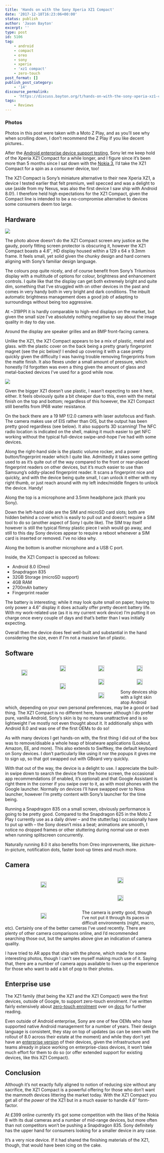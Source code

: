```yaml
---
title: 'Hands on with the Sony Xperia XZ1 Compact'
date: '2017-12-18T16:23:06+00:00'
status: publish
author: 'Jason Bayton'
excerpt: ''
type: post
id: 5106
tag:
    - android
    - compact
    - oreo
    - sony
    - xperia
    - 'xz1 compact'
    - zero-touch
post_format: []
publish_post_category:
    - '14'
discourse_permalink:
    - 'https://discuss.bayton.org/t/hands-on-with-the-sony-xperia-xz1-compact/74'
tags:
    - Reviews
---
```

<div class="callout callout-info">

### Photos

Photos in this post were taken with a Moto Z Play, and as you’ll see why when scrolling down, I don’t recommend the Z Play if you like decent pictures..

</div>

After the [Android enterprise device support testing](/android/android-enterprise-device-support/), Sony let me keep hold of the Xperia XZ1 Compact for a while longer, and I figure since it’s been more than 5 months since I sat down with the [Nokia 3](/2017/07/hands-on-with-the-nokia-3/), I’d take the XZ1 Compact for a spin as a consumer device, too!

The XZ1 Compact is Sony’s miniature alternative to their new Xperia XZ1, a device I tested earlier that felt premium, well specced and was a delight to use (aside from my Nexus, was also the first device I saw ship with Android 8.0!). I therefore held high expectations for the XZ1 Compact, given the Compact line is intended to be a no-compromise alternative to devices some consumers deem too large.

Hardware
--------

![](https://r2_worker.bayton.workers.dev/uploads/2017/12/IMG_20171218_112327500.jpg)

The photo above doesn’t do the XZ1 Compact screen any justice as the gaudy, poorly fitting screen protector is obscuring it, however the XZ1 Compact boasts a 4.6″, HD display housed within a 129 x 64 x 9.3mm frame. It feels small, yet solid given the chunky design and hard corners aligning with Sony’s familiar design language.

The colours pop quite nicely, and of course benefit from Sony’s Triluminos display with a multitude of options for colour, brightness and enhancement controls. I quite like that the display can get both extremely bright and quite dim, something that I’ve struggled with on other devices in the past and comes in very handy both in very bright and dark conditions. The inbuilt automatic brightness management does a good job of adapting to surroundings without being too aggressive.

At ~319PPI it is hardly comparable to high-end displays on the market, but given the small size I’ve absolutely nothing negative to say about the image quality in day to day use.

Around the display are speaker grilles and an 8MP front-facing camera.

Unlike the XZ1, the XZ1 Compact appears to be a mix of plastic, metal and glass. with the plastic cover on the back being a pretty gnarly fingerprint magnet (see the pic below)! I ended up covering it with a case pretty quickly given the difficulty I was having trouble removing fingerprints from the matte finish. It also flexes under a small amount of pressure, which honestly I’d forgotten was even a thing given the amount of glass and metal-backed devices I’ve used for a good while now.

![](https://r2_worker.bayton.workers.dev/uploads/2017/12/IMG_20171218_112755731-e1513598521209.jpg)

Given the bigger XZ1 doesn’t use plastic, I wasn’t expecting to see it here, either. It feels obviously quite a bit cheaper due to this, even with the metal finish on the top and bottom; regardless of this however, the XZ1 Compact still benefits from IP68 water resistance.

On the back there are a 19 MP f/2.0 camera with laser autofocus and flash. The camera makes use of EIS rather than OIS, but the output has been pretty good regardless (see below). It also supports 3D scanning! The NFC radio location is indicated on the shell, making it much easier to get NFC working without the typical full-device swipe-and-hope I’ve had with some devices.

Along the right-hand side is the plastic volume rocker, and a power button/fingerprint reader which I quite like. Admittedly it takes some getting used to as it’s quite out of the way compared to the front or rear-placed fingerprint readers on other devices, but it’s much easier to use than Samsung’s oddly-placed fingerprint reader. It scans a fingerprint nice and quickly, and with the device being quite small, I can unlock it either with my right thumb, or just reach around with my left index/middle fingers to unlock the device. Handy!

Along the top is a microphone and 3.5mm headphone jack (thank you Sony).

Down the left-hand side are the SIM and microSD card slots; both are hidden behind a cover which is easily to pull out and doesn’t require a SIM tool to do so (another aspect of Sony I quite like). The SIM tray itself however is still the typical flimsy plastic piece I wish would go away, and still to this day Sony devices appear to require a reboot whenever a SIM card is inserted or removed. I’ve no idea why.

Along the bottom is another microphone and a USB C port.

Inside, the XZ1 Compact is specced as follows:

- Android 8.0 (Oreo)
- Snapdragon 835
- 32GB Storage (microSD support)
- 4GB RAM
- 2700mAh battery
- Fingerprint reader

The battery is interesting; while it may look quite small on paper, having to only power a 4.6″ display it does actually offer pretty decent battery life. With my work-related use (as it is my current work device) I’m putting it on charge once every couple of days and that’s better than I was initially expecting.

Overall then the device does feel well-built and substantial in the hand considering the size, even if I’m not a massive fan of plastic.

Software
--------

 <style type="text/css">
			#gallery-2 {
				margin: auto;
			}
			#gallery-2 .gallery-item {
				float: left;
				margin-top: 10px;
				text-align: center;
				width: 25%;
			}
			#gallery-2 img {
				border: 2px solid #cfcfcf;
			}
			#gallery-2 .gallery-caption {
				margin-left: 0;
			}
			/* see gallery_shortcode() in wp-includes/media.php */
		</style>

<div class="gallery galleryid-0 gallery-columns-4 gallery-size-thumbnail" id="gallery-2"><dl class="gallery-item"> <dt class="gallery-icon portrait"> 

[![](https://r2_worker.bayton.workers.dev/uploads/2017/12/Screenshot_20171218-133545.png)](/https://r2_worker.bayton.workers.dev/uploads/2017/12/Screenshot_20171218-133545.png) </dt></dl><dl class="gallery-item"> <dt class="gallery-icon landscape"> [![](https://r2_worker.bayton.workers.dev/uploads/2017/12/Screenshot_20171218-133732.png)](/https://r2_worker.bayton.workers.dev/uploads/2017/12/Screenshot_20171218-133732.png) </dt></dl><dl class="gallery-item"> <dt class="gallery-icon portrait"> [![](https://r2_worker.bayton.workers.dev/uploads/2017/12/Screenshot_20171218-133606.png)](/https://r2_worker.bayton.workers.dev/uploads/2017/12/Screenshot_20171218-133606.png) </dt></dl><dl class="gallery-item"> <dt class="gallery-icon portrait"> [![](https://r2_worker.bayton.workers.dev/uploads/2017/12/Screenshot_20171218-133631.png)](/https://r2_worker.bayton.workers.dev/uploads/2017/12/Screenshot_20171218-133631.png) </dt></dl>  
<dl class="gallery-item"> <dt class="gallery-icon portrait"> 

[![](https://r2_worker.bayton.workers.dev/uploads/2017/12/Screenshot_20171218-133642.png)](/https://r2_worker.bayton.workers.dev/uploads/2017/12/Screenshot_20171218-133642.png) </dt></dl><dl class="gallery-item"> <dt class="gallery-icon portrait"> [![](https://r2_worker.bayton.workers.dev/uploads/2017/12/Screenshot_20171218-133334.png)](/https://r2_worker.bayton.workers.dev/uploads/2017/12/Screenshot_20171218-133334.png) </dt></dl><dl class="gallery-item"> <dt class="gallery-icon portrait"> [![](https://r2_worker.bayton.workers.dev/uploads/2017/12/Screenshot_20171218-133634.png)](/https://r2_worker.bayton.workers.dev/uploads/2017/12/Screenshot_20171218-133634.png) </dt></dl><dl class="gallery-item"> <dt class="gallery-icon portrait"> [![](https://r2_worker.bayton.workers.dev/uploads/2017/12/Screenshot_20171218-133549.png)](/https://r2_worker.bayton.workers.dev/uploads/2017/12/Screenshot_20171218-133549.png) </dt></dl>  
</div>
 
Sony devices ship with a light skin atop Android which, depending on your own personal preferences, may be a good or bad thing. The XZ1 Compact is no different here, however although I do prefer pure, vanilla Android, Sony’s skin is by no means unattractive and is so lightweight I’ve mostly not even thought about it. It additionally ships with Android 8.0 and was one of the first OEMs to do so!

As with many devices I get hands-on with, the first thing I did out of the box was to remove/disable a whole heap of bloatware applications (Lookout, Amazon, EE, and more). This also extends to Swiftkey, the default keyboard on Sony devices. I don’t particularly like using it nor the popups it gives me to sign up, so that got swapped out with GBoard very quickly.

With that out of the way, the device is a delight to use. I appreciate the built-in swipe down to search the device from the home screen, the occasional app recommendations (if enabled, it’s optional) and that Google Assistant is right there in the corner if you swipe over to it, as with most phones with the Google launcher. Normally on devices I’ll have swapped over to Nova launcher, however I’m pretty content with Sony’s launcher for the time being.

Running a Snapdragon 835 on a small screen, obviously performance is going to be pretty good. Compared to the Snapdragon 625 in the Moto Z Play I currently use as a daily driver – and the stutter/lag I occasionally have to put up with – the Sony doesn’t miss a beat; animations are smooth, I notice no dropped frames or other stuttering during normal use or even when running splitscreen concurrently.

Naturally running 8.0 it also benefits from Oreo improvements, like picture-in-picture, notification dots, faster boot-up times and much more.

Camera
------

 <style type="text/css">
			#gallery-3 {
				margin: auto;
			}
			#gallery-3 .gallery-item {
				float: left;
				margin-top: 10px;
				text-align: center;
				width: 50%;
			}
			#gallery-3 img {
				border: 2px solid #cfcfcf;
			}
			#gallery-3 .gallery-caption {
				margin-left: 0;
			}
			/* see gallery_shortcode() in wp-includes/media.php */
		</style>

<div class="gallery galleryid-0 gallery-columns-2 gallery-size-thumbnail" id="gallery-3"><dl class="gallery-item"> <dt class="gallery-icon landscape"> 

[![](https://r2_worker.bayton.workers.dev/uploads/2017/12/DSC_0023.jpg)](/https://r2_worker.bayton.workers.dev/uploads/2017/12/DSC_0023.jpg) </dt></dl><dl class="gallery-item"> <dt class="gallery-icon landscape"> [![](https://r2_worker.bayton.workers.dev/uploads/2017/12/DSC_0010.jpg)](/https://r2_worker.bayton.workers.dev/uploads/2017/12/DSC_0010.jpg) </dt></dl>  
<dl class="gallery-item"> <dt class="gallery-icon landscape"> 

[![](https://r2_worker.bayton.workers.dev/uploads/2017/12/DSC_0012.jpg)](/https://r2_worker.bayton.workers.dev/uploads/2017/12/DSC_0012.jpg) </dt></dl><dl class="gallery-item"> <dt class="gallery-icon landscape"> [![](https://r2_worker.bayton.workers.dev/uploads/2017/12/DSC_0007.jpg)](/https://r2_worker.bayton.workers.dev/uploads/2017/12/DSC_0007.jpg) </dt></dl>  
 </div>
 
The camera is pretty good, though I’ve not put it through its paces in difficult environments (night, macro, etc). Certainly one of the better cameras I’ve used recently. There are plenty of other camera comparisons online, and I’d recommended searching those out, but the samples above give an indication of camera quality.

I have tried to AR apps that ship with the phone, which made for some interesting photos, though I can’t see myself making much use of it. Saying that, there are a number of camera apps available to liven up the experience for those who want to add a bit of pop to their photos.

Enterprise use
--------------

The XZ1 family (that being the XZ1 and the XZ1 Compact) were the first devices, outside of Google, to support zero-touch enrolment. I’ve written fairly extensively about [zero-touch enrolment](/android/what-is-android-zero-touch-enrolment/) over on [docs](/android/) for further reading.

Even outside of Android enterprise, Sony are one of few OEMs who have supported native Android management for a number of years. Their design language is consistent, they stay on top of updates (as can be seen with the rollout of 8.0 across their estate at the moment) and while they don’t yet have an [enterprise version](/2017/11/samsung-launched-a-note-8-for-enterprise/) of their devices, given the infrastructure and teams already in place working on enterprise-class devices, it won’t take much effort for them to do so (or offer extended support for existing devices, like this XZ1 Compact).

Conclusion
----------

Although it’s not exactly fully aligned to notion of reducing size without any sacrifice, the XZ1 Compact is a powerful offering for those who don’t want the mammoth devices littering the market today. With the XZ1 Compact you get all of the *power* of the XZ1 but in a much easier to handle 4.6″ form-factor.

At £399 online currently it’s got some competition with the likes of the Nokia 8 with its dual cameras and a number of mid-range devices, but more often than not competitors won’t be pushing a Snapdragon 835. Sony definitely has the upper hand for consumers looking for a smaller device in any case.

It’s a very nice device. If it had shared the finishing materials of the XZ1, though, that would have been icing on the cake.